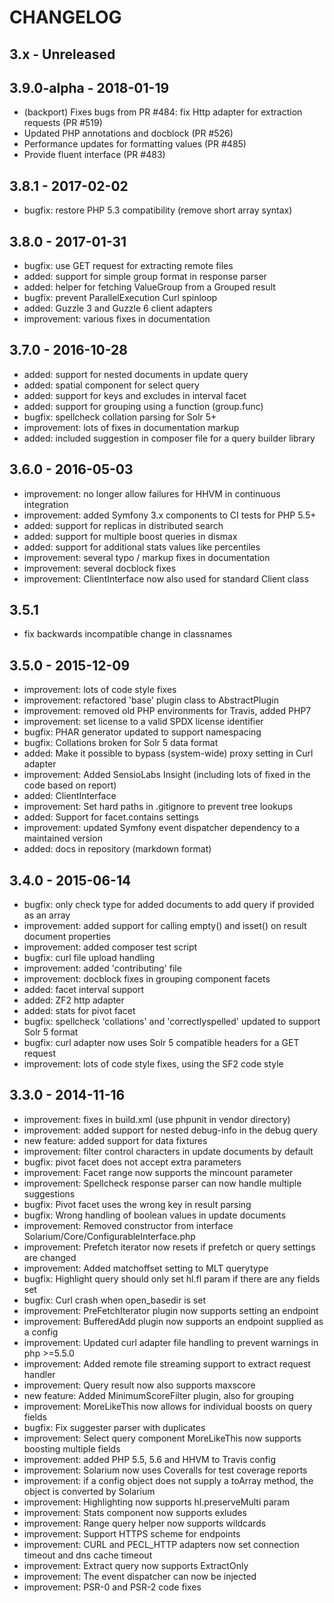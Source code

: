 # CHANGELOG

## 3.x - Unreleased

## 3.9.0-alpha - 2018-01-19

- (backport) Fixes bugs from PR #484: fix Http adapter for extraction requests (PR #519)
- Updated PHP annotations and docblock (PR #526)
- Performance updates for formatting values (PR #485)
- Provide fluent interface (PR #483)

## 3.8.1 - 2017-02-02

- bugfix: restore PHP 5.3 compatibility (remove short array syntax)

## 3.8.0 - 2017-01-31

- bugfix: use GET request for extracting remote files
- added: support for simple group format in response parser
- added: helper for fetching ValueGroup from a Grouped result
- bugfix: prevent ParallelExecution Curl spinloop
- added: Guzzle 3 and Guzzle 6 client adapters
- improvement: various fixes in documentation

## 3.7.0 - 2016-10-28

- added: support for nested documents in update query
- added: spatial component for select query
- added: support for keys and excludes in interval facet
- added: support for grouping using a function (group.func)
- bugfix: spellcheck collation parsing for Solr 5+
- improvement: lots of fixes in documentation markup
- added: included suggestion in composer file for a query builder library

## 3.6.0 - 2016-05-03

- improvement: no longer allow failures for HHVM in continuous integration
- improvement: added Symfony 3.x components to CI tests for PHP 5.5+
- added: support for replicas in distributed search
- added: support for multiple boost queries in dismax
- added: support for additional stats values like percentiles
- improvement: several typo / markup fixes in documentation
- improvement: several docblock fixes
- improvement: ClientInterface now also used for standard Client class

## 3.5.1

- fix backwards incompatible change in classnames

## 3.5.0 - 2015-12-09

- improvement: lots of code style fixes
- improvement: refactored 'base' plugin class to AbstractPlugin
- improvement: removed old PHP environments for Travis, added PHP7
- improvement: set license to a valid SPDX license identifier
- bugfix: PHAR generator updated to support namespacing
- bugfix: Collations broken for Solr 5 data format
- added: Make it possible to bypass (system-wide) proxy setting in Curl adapter
- improvement: Added SensioLabs Insight (including lots of fixed in the code based on report)
- added: ClientInterface
- improvement: Set hard paths in .gitignore to prevent tree lookups
- added: Support for facet.contains settings
- improvement: updated Symfony event dispatcher dependency to a maintained version
- added: docs in repository (markdown format)

## 3.4.0 - 2015-06-14

- bugfix: only check type for added documents to add query if provided as an array
- improvement: added support for calling empty() and isset() on result document properties
- improvement: added composer test script
- bugfix: curl file upload handling
- improvement: added 'contributing' file
- improvement: docblock fixes in grouping component facets
- added: facet interval support
- added: ZF2 http adapter
- added: stats for pivot facet
- bugfix: spellcheck 'collations' and 'correctlyspelled' updated to support Solr 5 format
- bugfix: curl adapter now uses Solr 5 compatible headers for a GET request
- improvement: lots of code style fixes, using the SF2 code style


## 3.3.0 - 2014-11-16

- improvement: fixes in build.xml (use phpunit in vendor directory)
- improvement: added support for nested debug-info in the debug query
- new feature: added support for data fixtures
- improvement: filter control characters in update documents by default
- bugfix: pivot facet does not accept extra parameters
- improvement: Facet range now supports the mincount parameter
- improvement: Spellcheck response parser can now handle multiple suggestions
- bugfix: Pivot facet uses the wrong key in result parsing
- bugfix: Wrong handling of boolean values in update documents
- improvement: Removed constructor from interface Solarium/Core/ConfigurableInterface.php
- improvement: Prefetch iterator now resets if prefetch or query settings are changed
- improvement: Added matchoffset setting to MLT querytype
- bugfix: Highlight query should only set hl.fl param if there are any fields set
- bugfix: Curl crash when open_basedir is set
- improvement: PreFetchIterator plugin now supports setting an endpoint
- improvement: BufferedAdd plugin now supports an endpoint supplied as a config
- improvement: Updated curl adapter file handling to prevent warnings in php >=5.5.0
- improvement: Added remote file streaming support to extract request handler
- improvement: Query result now also supports maxscore
- new feature: Added MinimumScoreFilter plugin, also for grouping
- improvement: MoreLikeThis now allows for individual boosts on query fields
- bugfix: Fix suggester parser with duplicates
- improvement: Select query component MoreLikeThis now supports boosting multiple fields
- improvement: added PHP 5.5, 5.6 and HHVM to Travis config
- improvement: Solarium now uses Coveralls for test coverage reports
- improvement: if a config object does not supply a toArray method, the object is converted by Solarium
- improvement: Highlighting now supports hl.preserveMulti param
- improvement: Stats component now supports exludes
- improvement: Range query helper now supports wildcards
- improvement: Support HTTPS scheme for endpoints
- improvement: CURL and PECL_HTTP adapters now set connection timeout and dns cache timeout
- improvement: Extract query now supports ExtractOnly
- improvement: The event dispatcher can now be injected
- improvement: PSR-0 and PSR-2 code fixes
